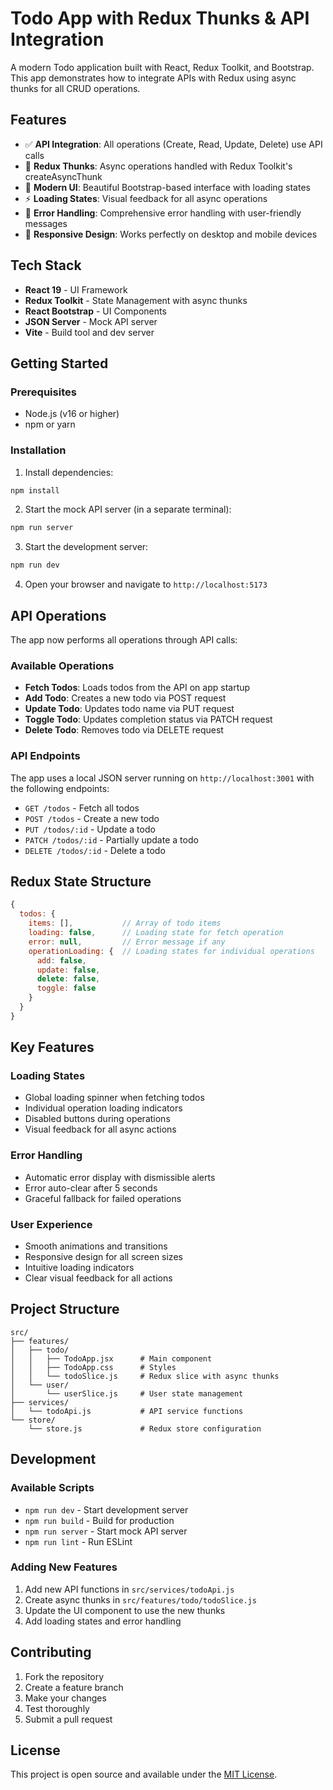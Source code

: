 # Todo App with Redux Thunks & API Integration

A modern Todo application built with React, Redux Toolkit, and Bootstrap. This app demonstrates how to integrate APIs with Redux using async thunks for all CRUD operations.

## Features

- ✅ **API Integration**: All operations (Create, Read, Update, Delete) use API calls
- 🔄 **Redux Thunks**: Async operations handled with Redux Toolkit's createAsyncThunk
- 🎨 **Modern UI**: Beautiful Bootstrap-based interface with loading states
- ⚡ **Loading States**: Visual feedback for all async operations
- 🚨 **Error Handling**: Comprehensive error handling with user-friendly messages
- 📱 **Responsive Design**: Works perfectly on desktop and mobile devices

## Tech Stack

- **React 19** - UI Framework
- **Redux Toolkit** - State Management with async thunks
- **React Bootstrap** - UI Components
- **JSON Server** - Mock API server
- **Vite** - Build tool and dev server

## Getting Started

### Prerequisites

- Node.js (v16 or higher)
- npm or yarn

### Installation

1. Install dependencies:
```bash
npm install
```

2. Start the mock API server (in a separate terminal):
```bash
npm run server
```

3. Start the development server:
```bash
npm run dev
```

4. Open your browser and navigate to `http://localhost:5173`

## API Operations

The app now performs all operations through API calls:

### Available Operations

- **Fetch Todos**: Loads todos from the API on app startup
- **Add Todo**: Creates a new todo via POST request
- **Update Todo**: Updates todo name via PUT request
- **Toggle Todo**: Updates completion status via PATCH request
- **Delete Todo**: Removes todo via DELETE request

### API Endpoints

The app uses a local JSON server running on `http://localhost:3001` with the following endpoints:

- `GET /todos` - Fetch all todos
- `POST /todos` - Create a new todo
- `PUT /todos/:id` - Update a todo
- `PATCH /todos/:id` - Partially update a todo
- `DELETE /todos/:id` - Delete a todo

## Redux State Structure

```javascript
{
  todos: {
    items: [],           // Array of todo items
    loading: false,      // Loading state for fetch operation
    error: null,         // Error message if any
    operationLoading: {  // Loading states for individual operations
      add: false,
      update: false,
      delete: false,
      toggle: false
    }
  }
}
```

## Key Features

### Loading States
- Global loading spinner when fetching todos
- Individual operation loading indicators
- Disabled buttons during operations
- Visual feedback for all async actions

### Error Handling
- Automatic error display with dismissible alerts
- Error auto-clear after 5 seconds
- Graceful fallback for failed operations

### User Experience
- Smooth animations and transitions
- Responsive design for all screen sizes
- Intuitive loading indicators
- Clear visual feedback for all actions

## Project Structure

```
src/
├── features/
│   ├── todo/
│   │   ├── TodoApp.jsx      # Main component
│   │   ├── TodoApp.css      # Styles
│   │   └── todoSlice.js     # Redux slice with async thunks
│   └── user/
│       └── userSlice.js     # User state management
├── services/
│   └── todoApi.js           # API service functions
└── store/
    └── store.js             # Redux store configuration
```

## Development

### Available Scripts

- `npm run dev` - Start development server
- `npm run build` - Build for production
- `npm run server` - Start mock API server
- `npm run lint` - Run ESLint

### Adding New Features

1. Add new API functions in `src/services/todoApi.js`
2. Create async thunks in `src/features/todo/todoSlice.js`
3. Update the UI component to use the new thunks
4. Add loading states and error handling

## Contributing

1. Fork the repository
2. Create a feature branch
3. Make your changes
4. Test thoroughly
5. Submit a pull request

## License

This project is open source and available under the [MIT License](LICENSE).
